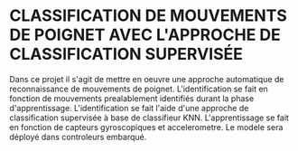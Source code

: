 # CLASSIFICATION DE MOUVEMENTS DE POIGNET AVEC L'APPROCHE DE CLASSIFICATION SUPERVISÉE
 
Dans ce projet il s'agit de mettre en oeuvre une approche automatique de reconnaissance de mouvements de poignet.
L'identification se fait en fonction de mouvements prealablement identifiés durant la phase d'apprentissage. L'identification se fait l'aide d'une approche de classification supervisée à base de classifieur KNN. L'apprentissage se fait en fonction de capteurs gyroscopiques et accelerometre. Le modele sera déployé dans controleurs embarqué. 